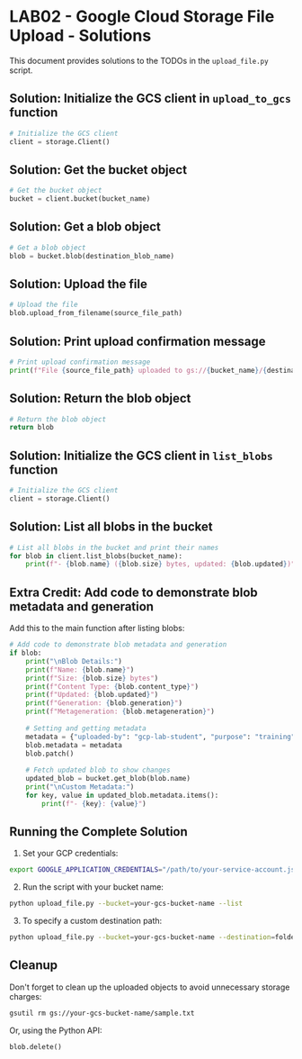 # LAB02 - Google Cloud Storage File Upload - Solutions

This document provides solutions to the TODOs in the `upload_file.py` script.

## Solution: Initialize the GCS client in `upload_to_gcs` function

```python
# Initialize the GCS client
client = storage.Client()
```

## Solution: Get the bucket object

```python
# Get the bucket object
bucket = client.bucket(bucket_name)
```

## Solution: Get a blob object

```python
# Get a blob object
blob = bucket.blob(destination_blob_name)
```

## Solution: Upload the file 

```python
# Upload the file
blob.upload_from_filename(source_file_path)
```

## Solution: Print upload confirmation message

```python
# Print upload confirmation message
print(f"File {source_file_path} uploaded to gs://{bucket_name}/{destination_blob_name}")
```

## Solution: Return the blob object

```python
# Return the blob object
return blob
```

## Solution: Initialize the GCS client in `list_blobs` function

```python
# Initialize the GCS client
client = storage.Client()
```

## Solution: List all blobs in the bucket

```python
# List all blobs in the bucket and print their names
for blob in client.list_blobs(bucket_name):
    print(f"- {blob.name} ({blob.size} bytes, updated: {blob.updated})")
```

## Extra Credit: Add code to demonstrate blob metadata and generation

Add this to the main function after listing blobs:

```python
# Add code to demonstrate blob metadata and generation
if blob:
    print("\nBlob Details:")
    print(f"Name: {blob.name}")
    print(f"Size: {blob.size} bytes")
    print(f"Content Type: {blob.content_type}")
    print(f"Updated: {blob.updated}")
    print(f"Generation: {blob.generation}")
    print(f"Metageneration: {blob.metageneration}")
    
    # Setting and getting metadata
    metadata = {"uploaded-by": "gcp-lab-student", "purpose": "training"}
    blob.metadata = metadata
    blob.patch()
    
    # Fetch updated blob to show changes
    updated_blob = bucket.get_blob(blob.name)
    print("\nCustom Metadata:")
    for key, value in updated_blob.metadata.items():
        print(f"- {key}: {value}")
```

## Running the Complete Solution

1. Set your GCP credentials:
```bash
export GOOGLE_APPLICATION_CREDENTIALS="/path/to/your-service-account.json"
```

2. Run the script with your bucket name:
```bash
python upload_file.py --bucket=your-gcs-bucket-name --list
```

3. To specify a custom destination path:
```bash
python upload_file.py --bucket=your-gcs-bucket-name --destination=folder/custom-filename.txt
```

## Cleanup

Don't forget to clean up the uploaded objects to avoid unnecessary storage charges:

```bash
gsutil rm gs://your-gcs-bucket-name/sample.txt
```

Or, using the Python API:

```python
blob.delete()
``` 